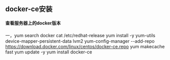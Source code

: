 ##  docker-ce安装
####  查看服务器上的docker版本
一，yum search docker 
cat /etc/redhat-release 
yum install -y yum-utils device-mapper-persistent-data lvm2
yum-config-manager  --add-repo https://download.docker.com/linux/centos/docker-ce.repo
yum makecache fast
yum update -y
yum install docker-ce

